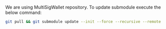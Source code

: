We are using MultiSigWallet repository. To update submodule execute the below command: 
```bash
git pull && git submodule update --init --force --recursive --remote
```
